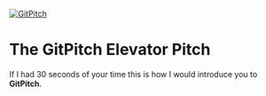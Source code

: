 [![GitPitch](https://gitpitch.com/assets/badge.svg)](https://gitpitch.com/gitpitch/what-is-gitpitch)

# The GitPitch Elevator Pitch

If I had 30 seconds of your time this is how I would introduce you to **GitPitch**.

